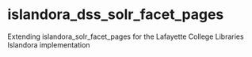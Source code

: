 islandora_dss_solr_facet_pages
==============================

Extending islandora_solr_facet_pages for the Lafayette College Libraries Islandora implementation

